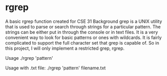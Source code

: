 # rgrep
A basic rgrep function created for CSE 31
Background grep is a UNIX utility that is used to parse or search through strings for a particular pattern. The strings can be either put in through the console or in text files. It is a very convenient way to look for basic patterns or ones with wildcards. It is fairly complicated to support the full character set that grep is capable of. So in this project, I will only implement a restricted grep, rgrep.

Usage ./rgrep 'pattern'

Usage with .txt file: ./rgrep 'pattern' filename.txt
